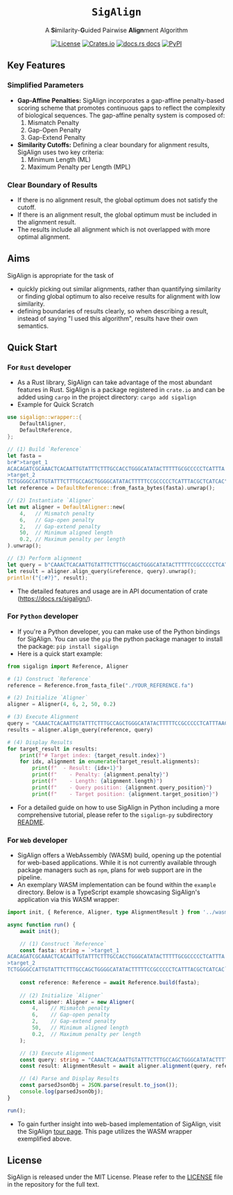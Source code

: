 <div align="center">
	<h1><code>SigAlign</code></h1>
	<p>
		A <b>Si</b>milarity-<b>G</b>uided Pairwise <b>Align</b>ment Algorithm
	</p>
	<p>
		<a href="https://github.com/baku4/sigalign/" target="_blank"><img alt="License" src="https://img.shields.io/github/license/baku4/sigalign?style=flat-square"></a>
		<a href="https://crates.io/crates/sigalign/" target="_blank"><img alt="Crates.io" src="https://img.shields.io/crates/v/sigalign.svg?style=flat-square"></a>
		<a href="https://docs.rs/sigalign/latest/"><img src="https://img.shields.io/badge/docs-latest-blue.svg?style=flat-square" alt="docs.rs docs" /></a>
		<a href="https://pypi.org/project/sigalign/" target="_blank"><img alt="PyPI" src="https://img.shields.io/pypi/v/sigalign?style=flat-square"></a>
	</p>
</div>

## Key Features

### Simplified Parameters

- **Gap-Affine Penalties:** SigAlign incorporates a gap-affine penalty-based scoring scheme that promotes continuous gaps to reflect the complexity of biological sequences. The gap-affine penalty system is composed of:
	1. Mismatch Penalty
	2. Gap-Open Penalty
	3. Gap-Extend Penalty
- **Similarity Cutoffs:** Defining a clear boundary for alignment results, SigAlign uses two key criteria:
	1. Minimum Length (ML)
	2. Maximum Penalty per Length (MPL)

### Clear Boundary of Results

- If there is no alignment result, the global optimum does not satisfy the cutoff.
- If there is an alignment result, the global optimum must be included in the alignment result.
- The results include all alignment which is not overlapped with more optimal alignment.

## Aims

SigAlign is appropriate for the task of
- quickly picking out similar alignments, rather than quantifying similarity or finding global optimum to also receive results for alignment with low similarity.
- defining boundaries of results clearly, so when describing a result, instead of saying "I used this algorithm", results have their own semantics.

## Quick Start

### For `Rust` developer
- As a Rust library, SigAlign can take advantage of the most abundant features in Rust. SigAlign is a package registered in `crate.io` and can be added using `cargo` in the project directory:
	`cargo add sigalign`
- Example for Quick Scratch
```rust
use sigalign::wrapper::{
    DefaultAligner,
    DefaultReference,
};

// (1) Build `Reference`
let fasta =
br#">target_1
ACACAGATCGCAAACTCACAATTGTATTTCTTTGCCACCTGGGCATATACTTTTTGCGCCCCCTCATTTA
>target_2
TCTGGGGCCATTGTATTTCTTTGCCAGCTGGGGCATATACTTTTTCCGCCCCCTCATTTACGCTCATCAC"#;
let reference = DefaultReference::from_fasta_bytes(fasta).unwrap();

// (2) Instantiate `Aligner`
let mut aligner = DefaultAligner::new(
    4,   // Mismatch penalty
    6,   // Gap-open penalty
    2,   // Gap-extend penalty
    50,  // Minimum aligned length
    0.2, // Maximum penalty per length
).unwrap();

// (3) Perform alignment
let query = b"CAAACTCACAATTGTATTTCTTTGCCAGCTGGGCATATACTTTTTCCGCCCCCTCATTTAACTTCTTGGA";
let result = aligner.align_query(&reference, query).unwrap();
println!("{:#?}", result);
```
- The detailed features and usage are in API documentation of crate (https://docs.rs/sigalign/).

### For `Python` developer
- If you're a Python developer, you can make use of the Python bindings for SigAlign. You can use the `pip` the python package manager to install the package:
`pip install sigalign`
- Here is a quick start example:
```python
from sigalign import Reference, Aligner

# (1) Construct `Reference`
reference = Reference.from_fasta_file("./YOUR_REFERENCE.fa")

# (2) Initialize `Aligner`
aligner = Aligner(4, 6, 2, 50, 0.2)

# (3) Execute Alignment
query = "CAAACTCACAATTGTATTTCTTTGCCAGCTGGGCATATACTTTTTCCGCCCCCTCATTTAACTTCTTGGA"
results = aligner.align_query(reference, query)

# (4) Display Results
for target_result in results:
    print(f"# Target index: {target_result.index}")
    for idx, alignment in enumerate(target_result.alignments):
        print(f"  - Result: {idx+1}")
        print(f"    - Penalty: {alignment.penalty}")
        print(f"    - Length: {alignment.length}")
        print(f"    - Query position: {alignment.query_position}")
        print(f"    - Target position: {alignment.target_position}")
```
- For a detailed guide on how to use SigAlign in Python including a more comprehensive tutorial, please refer to the `sigalign-py` subdirectory [README](https://github.com/baku4/sigalign/tree/main/sigalign-py/README.md).

### For `Web` developer

- SigAlign offers a WebAssembly (WASM) build, opening up the potential for web-based applications. While it is not currently available through package managers such as `npm`, plans for web support are in the pipeline.
- An exemplary WASM implementation can be found within the `example` directory. Below is a TypeScript example showcasing SigAlign's application via this WASM wrapper:

```ts
import init, { Reference, Aligner, type AlignmentResult } from '../wasm/sigalign_demo_wasm';

async function run() {
    await init();

    // (1) Construct `Reference`
    const fasta: string = `>target_1
ACACAGATCGCAAACTCACAATTGTATTTCTTTGCCACCTGGGCATATACTTTTTGCGCCCCCTCATTTA
>target_2
TCTGGGGCCATTGTATTTCTTTGCCAGCTGGGGCATATACTTTTTCCGCCCCCTCATTTACGCTCATCAC`;
    
    const reference: Reference = await Reference.build(fasta);
    
    // (2) Initialize `Aligner`
    const aligner: Aligner = new Aligner(
        4,    // Mismatch penalty
        6,    // Gap-open penalty
        2,    // Gap-extend penalty
        50,   // Minimum aligned length
        0.2,  // Maximum penalty per length
    );

    // (3) Execute Alignment
    const query: string = "CAAACTCACAATTGTATTTCTTTGCCAGCTGGGCATATACTTTTTCCGCCCCCTCATTTAACTTCTTGGA";
    const result: AlignmentResult = await aligner.alignment(query, reference);

    // (4) Parse and Display Results
    const parsedJsonObj = JSON.parse(result.to_json());
    console.log(parsedJsonObj);
}

run();
```
- To gain further insight into web-based implementation of SigAlign, visit the SigAlign [tour page](https://baku4.github.io/sigalign/). This page utilizes the WASM wrapper exemplified above.

## License

SigAlign is released under the MIT License. Please refer to the [LICENSE](https://github.com/baku4/sigalign/blob/main/LICENSE) file in the repository for the full text.